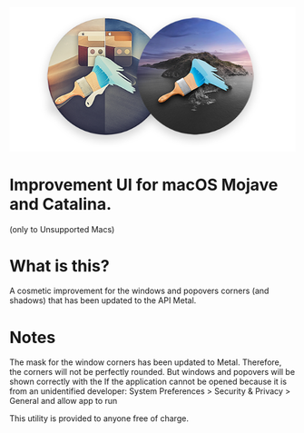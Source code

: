 ![ImprovementUI](banner.png)

# Improvement UI for macOS Mojave and Catalina.
(only to Unsupported Macs)


# What is this?

A cosmetic improvement for the windows and popovers corners (and shadows) that has been updated to the API Metal.  

# Notes

The mask for the window corners has been updated to Metal. Therefore, the corners will not be perfectly rounded. But windows and popovers will be shown correctly with the
If the application cannot be opened because it is from an unidentified developer:
System Preferences > Security & Privacy > General and allow app to run

This utility is provided to anyone free of charge.

